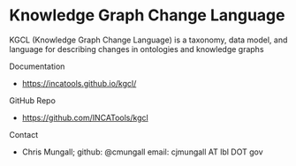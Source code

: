 # Knowledge Graph Change Language

KGCL (Knowledge Graph Change Language) is a taxonomy, data model, and language for describing changes in ontologies and knowledge graphs

Documentation

* https://incatools.github.io/kgcl/

GitHub Repo

* https://github.com/INCATools/kgcl

Contact
* Chris Mungall; github: @cmungall email: cjmungall AT lbl DOT gov

